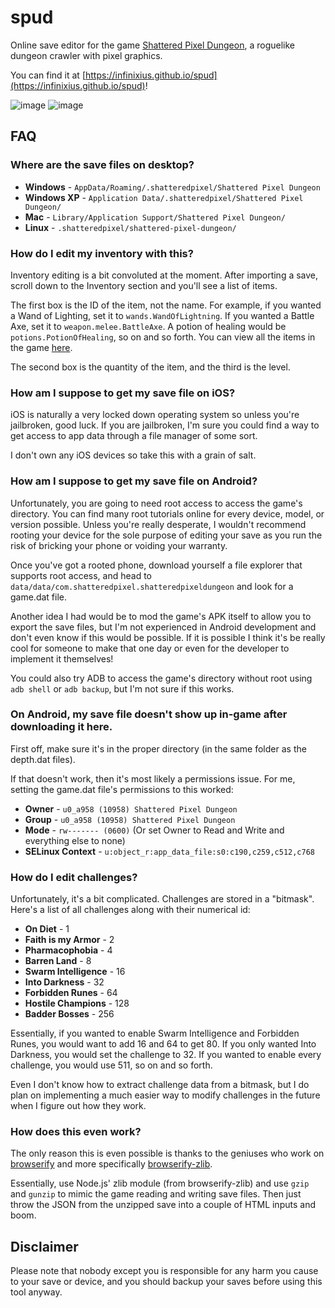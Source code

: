 # spud

Online save editor for the game [Shattered Pixel Dungeon](https://github.com/00-Evan/shattered-pixel-dungeon), a roguelike dungeon crawler with pixel graphics.

You can find it at [https://infinixius.github.io/spud](https://infinixius.github.io/spud)!

![image](https://user-images.githubusercontent.com/68125679/135179631-7fc570df-fd9a-409a-9a3c-6b715cc4b333.png)
![image](https://user-images.githubusercontent.com/68125679/135179638-4073daa5-5cc9-432a-a440-305b4851dfed.png)

## FAQ

### Where are the save files on desktop?

- **Windows** - `AppData/Roaming/.shatteredpixel/Shattered Pixel Dungeon`
- **Windows XP** - `Application Data/.shatteredpixel/Shattered Pixel Dungeon/`
- **Mac** - `Library/Application Support/Shattered Pixel Dungeon/`
- **Linux** - `.shatteredpixel/shattered-pixel-dungeon/`

### How do I edit my inventory with this?

Inventory editing is a bit convoluted at the moment. After importing a save, scroll down to the Inventory section and you'll see a list of items.

The first box is the ID of the item, not the name. For example, if you wanted a Wand of Lighting, set it to `wands.WandOfLightning`. If you wanted a Battle Axe, set it to `weapon.melee.BattleAxe`. A potion of healing would be `potions.PotionOfHealing`, so on and so forth. You can view all the items in the game [here](https://github.com/00-Evan/shattered-pixel-dungeon/tree/master/core/src/main/java/com/shatteredpixel/shatteredpixeldungeon/items).

The second box is the quantity of the item, and the third is the level.

### How am I suppose to get my save file on iOS?

iOS is naturally a very locked down operating system so unless you're jailbroken, good luck.
If you are jailbroken, I'm sure you could find a way to get access to app data through a file manager of some sort.

I don't own any iOS devices so take this with a grain of salt.

### How am I suppose to get my save file on Android?

Unfortunately, you are going to need root access to access the game's directory.
You can find many root tutorials online for every device, model, or version possible. Unless you're really desperate, I wouldn't recommend rooting your device for the sole purpose of editing your save as you run the risk of bricking your phone or voiding your warranty.

Once you've got a rooted phone, download yourself a file explorer that supports root access, and head to `data/data/com.shatteredpixel.shatteredpixeldungeon` and look for a game.dat file.

Another idea I had would be to mod the game's APK itself to allow you to export the save files, but I'm not experienced in Android development and don't even know if this would be possible. If it is possible I think it's be really cool for someone to make that one day or even for the developer to implement it themselves!

You could also try ADB to access the game's directory without root using `adb shell` or `adb backup`, but I'm not sure if this works. 

### On Android, my save file doesn't show up in-game after downloading it here.

First off, make sure it's in the proper directory (in the same folder as the depth.dat files).

If that doesn't work, then it's most likely a permissions issue.
For me, setting the game.dat file's permissions to this worked:
- **Owner** - `u0_a958 (10958) Shattered Pixel Dungeon`
- **Group** - `u0_a958 (10958) Shattered Pixel Dungeon`
- **Mode** - `rw------- (0600)` (Or set Owner to Read and Write and everything else to none)
- **SELinux Context** - `u:object_r:app_data_file:s0:c190,c259,c512,c768 `

### How do I edit challenges?

Unfortunately, it's a bit complicated.
Challenges are stored in a "bitmask". Here's a list of all challenges along with their numerical id:
- **On Diet** - 1
- **Faith is my Armor** - 2
- **Pharmacophobia** - 4
- **Barren Land** - 8
- **Swarm Intelligence** - 16
- **Into Darkness** - 32
- **Forbidden Runes** - 64
- **Hostile Champions** - 128
- **Badder Bosses** - 256

Essentially, if you wanted to enable Swarm Intelligence and Forbidden Runes, you would want to add 16 and 64 to get 80. If you only wanted Into Darkness, you would set the challenge to 32. If you wanted to enable every challenge, you would use 511, so on and so forth.

Even I don't know how to extract challenge data from a bitmask, but I do plan on implementing a much easier way to modify challenges in the future when I figure out how they work.

### How does this even work?

The only reason this is even possible is thanks to the geniuses who work on [browserify](https://www.npmjs.com/package/browserify) and more specifically [browserify-zlib](https://www.npmjs.com/package/browserify-zlib).

Essentially, use Node.js' zlib module (from browserify-zlib) and use `gzip` and `gunzip` to mimic the game reading and writing save files. Then just throw the JSON from the unzipped save into a couple of HTML inputs and boom.

## Disclaimer

Please note that nobody except you is responsible for any harm you cause to your save or device, and you should backup your saves before using this tool anyway.
